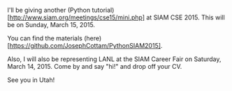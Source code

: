 I'll be giving another 
(Python tutorial)[http://www.siam.org/meetings/cse15/mini.php] 
at SIAM CSE 2015. This will be on Sunday, March 15, 2015.

You can find the materials (here)
[https://github.com/JosephCottam/PythonSIAM2015].

Also, I will also be representing LANL at the SIAM Career Fair on 
Saturday, March 14, 2015. Come by and say "hi!" and drop off your CV.

See you in Utah!
